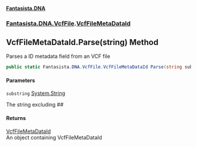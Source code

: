 #### [Fantasista.DNA](index.md 'index')
### [Fantasista.DNA.VcfFile](Fantasista.DNA.VcfFile.md 'Fantasista.DNA.VcfFile').[VcfFileMetaDataId](Fantasista.DNA.VcfFile.VcfFileMetaDataId.md 'Fantasista.DNA.VcfFile.VcfFileMetaDataId')

## VcfFileMetaDataId.Parse(string) Method

Parses a ID metadata field from an VCF file

```csharp
public static Fantasista.DNA.VcfFile.VcfFileMetaDataId Parse(string substring);
```
#### Parameters

<a name='Fantasista.DNA.VcfFile.VcfFileMetaDataId.Parse(string).substring'></a>

`substring` [System.String](https://docs.microsoft.com/en-us/dotnet/api/System.String 'System.String')

The string excluding ##

#### Returns
[VcfFileMetaDataId](Fantasista.DNA.VcfFile.VcfFileMetaDataId.md 'Fantasista.DNA.VcfFile.VcfFileMetaDataId')  
An object containing VcfFileMetaDataId